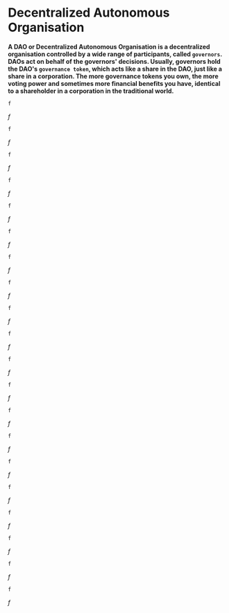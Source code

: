 # Decentralized Autonomous Organisation
**A DAO or Decentralized Autonomous Organisation is a decentralized organisation controlled by a wide range of participants, called `governors`. DAOs act on behalf of the governors' decisions. Usually, governors hold the DAO's `governance token`, which acts like a share in the DAO, just like a share in a corporation. The more governance tokens you own, the more voting power and sometimes more financial benefits you have, identical to a shareholder in a corporation in the traditional world.**

```
f
```
*f*

```
f
```
*f*

```
f
```
*f*

```
f
```
*f*

```
f
```
*f*

```
f
```
*f*

```
f
```
*f*

```
f
```
*f*

```
f
```
*f*

```
f
```
*f*

```
f
```
*f*

```
f
```
*f*

```
f
```
*f*

```
f
```
*f*

```
f
```
*f*

```
f
```
*f*

```
f
```
*f*

```
f
```
*f*

```
f
```
*f*

```
f
```
*f*
